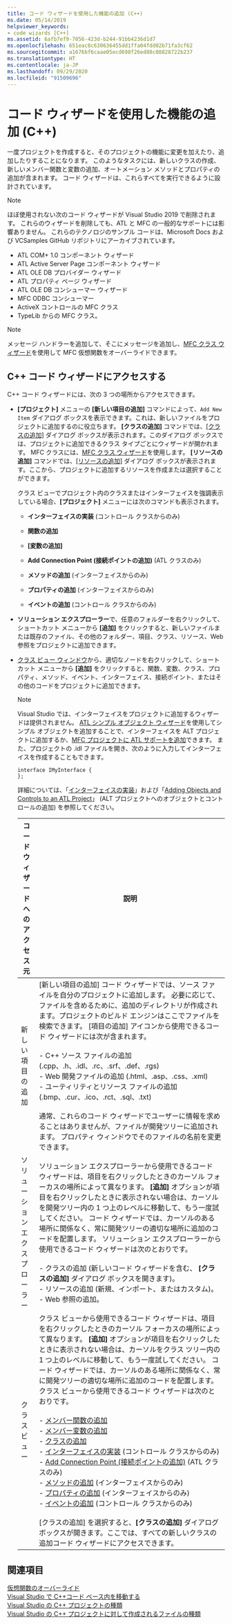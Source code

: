 ```yaml
---
title: コード ウィザードを使用した機能の追加 (C++)
ms.date: 05/14/2019
helpviewer_keywords:
- code wizards [C++]
ms.assetid: 6afb7ef9-7056-423d-b244-91bb4236d1d7
ms.openlocfilehash: 651eac8c630636455dd1ffa04fdd02b71fa3cf62
ms.sourcegitcommit: a1676bf6caae05ecd698f26ed80c08828722b237
ms.translationtype: HT
ms.contentlocale: ja-JP
ms.lasthandoff: 09/29/2020
ms.locfileid: "91509696"
---
```

# <a name="adding-functionality-with-code-wizards-c"></a>コード ウィザードを使用した機能の追加 (C++)

一度プロジェクトを作成すると、そのプロジェクトの機能に変更を加えたり、追加したりすることになります。 このようなタスクには、新しいクラスの作成、新しいメンバー関数と変数の追加、オートメーション メソッドとプロパティの追加が含まれます。 コード ウィザードは、これらすべてを実行できるように設計されています。

> [!NOTE]
> ほぼ使用されない次のコード ウィザードが Visual Studio 2019 で削除されます。 これらのウィザードを削除しても、ATL と MFC の一般的なサポートには影響ありません。 これらのテクノロジのサンプル コードは、Microsoft Docs および VCSamples GitHub リポジトリにアーカイブされています。

- ATL COM+ 1.0 コンポーネント ウィザード
- ATL Active Server Page コンポーネント ウィザード
- ATL OLE DB プロバイダー ウィザード
- ATL プロパティ ページ ウィザード
- ATL OLE DB コンシューマー ウィザード
- MFC ODBC コンシューマー
- ActiveX コントロールの MFC クラス
- TypeLib からの MFC クラス。

> [!NOTE]
> メッセージ ハンドラーを追加して、そこにメッセージを追加し、[MFC クラス ウィザード](../mfc/reference/mfc-class-wizard.md)を使用して MFC 仮想関数をオーバーライドできます。

## <a name="accessing-c-code-wizards"></a>C++ コード ウィザードにアクセスする

C++ コード ウィザードには、次の 3 つの場所からアクセスできます。

- **[プロジェクト]** メニューの **[新しい項目の追加]** コマンドによって、`Add New Item` ダイアログ ボックスを表示できます。これは、新しいファイルをプロジェクトに追加するのに役立ちます。 **[クラスの追加]** コマンドでは、[[クラスの追加]](./adding-a-class-visual-cpp.md#add-class-dialog-box) ダイアログ ボックスが表示されます。このダイアログ ボックスでは、プロジェクトに追加できるクラス タイプごとにウィザードが開かれます。 MFC クラスには、[MFC クラス ウィザード](../mfc/reference/mfc-class-wizard.md)を使用します。 **[リソースの追加]** コマンドでは、[[リソースの追加]](../windows/how-to-create-a-resource-script-file.md) ダイアログ ボックスが表示されます。ここから、プロジェクトに追加するリソースを作成または選択することができます。

   クラス ビューでプロジェクト内のクラスまたはインターフェイスを強調表示している場合、**[プロジェクト]** メニューには次のコマンドも表示されます。

  - **インターフェイスの実装** (コントロール クラスからのみ)

  - **関数の追加**

  - **[変数の追加]**

  - **Add Connection Point (接続ポイントの追加)** (ATL クラスのみ)

  - **メソッドの追加** (インターフェイスからのみ)

  - **プロパティの追加** (インターフェイスからのみ)

  - **イベントの追加** (コントロール クラスからのみ)

- **ソリューション エクスプローラー**で、任意のフォルダーを右クリックして、ショートカット メニューから **[追加]** をクリックすると、新しいファイルまたは既存のファイル、その他のフォルダー、項目、クラス、リソース、Web 参照をプロジェクトに追加できます。

- [クラス ビュー ウィンドウ](/visualstudio/ide/viewing-the-structure-of-code)から、適切なノードを右クリックして、ショートカット メニューから **[追加]** をクリックすると、関数、変数、クラス、プロパティ、メソッド、イベント、インターフェイス、接続ポイント、またはその他のコードをプロジェクトに追加できます。

   > [!NOTE]
   > Visual Studio では、インターフェイスをプロジェクトに追加するウィザードは提供されません。 [ATL シンプル オブジェクト ウィザード](../atl/reference/atl-simple-object-wizard.md)を使用してシンプル オブジェクトを追加することで、インターフェイスを ALT プロジェクトに追加するか、[MFC プロジェクトに ATL サポートを追加](../mfc/reference/adding-atl-support-to-your-mfc-project.md)できます。 また、プロジェクトの .idl ファイルを開き、次のように入力してインターフェイスを作成することもできます。

    ```IDL
    interface IMyInterface {
    };
    ```

   詳細については、「[インターフェイスの実装](../ide/implementing-an-interface-visual-cpp.md)」および「[Adding Objects and Controls to an ATL Project](../atl/reference/adding-objects-and-controls-to-an-atl-project.md)」 (ALT プロジェクトへのオブジェクトとコントロールの追加) を参照してください。

   |コード ウィザードへのアクセス元|説明|
   |-----------------------------|-----------------|
   |新しい項目の追加|[新しい項目の追加] コード ウィザードでは、ソース ファイルを自分のプロジェクトに追加します。 必要に応じて、ファイルを含めるために、追加のディレクトリが作成されます。プロジェクトのビルド エンジンはここでファイルを検索できます。 [項目の追加] アイコンから使用できるコード ウィザードには次が含まれます。<br /><br />- C++ ソース ファイルの追加 (.cpp、.h、.idl、.rc、.srf、.def、.rgs)<br />- Web 開発ファイルの追加 (.html、.asp、.css、.xml)<br />- ユーティリティとリソース ファイルの追加 (.bmp、.cur、.ico、.rct、.sql、.txt)<br /><br />通常、これらのコード ウィザードでユーザーに情報を求めることはありませんが、ファイルが開発ツリーに追加されます。 プロパティ ウィンドウでそのファイルの名前を変更できます。|
   |ソリューション エクスプローラー|ソリューション エクスプローラーから使用できるコード ウィザードは、項目を右クリックしたときのカーソル フォーカスの場所によって異なります。 **[追加]** オプションが項目を右クリックしたときに表示されない場合は、カーソルを開発ツリー内の 1 つ上のレベルに移動して、もう一度試してください。 コード ウィザードでは、カーソルのある場所に関係なく、常に開発ツリーの適切な場所に追加のコードを配置します。 ソリューション エクスプローラーから使用できるコード ウィザードは次のとおりです。<br /><br />- クラスの追加 (新しいコード ウィザードを含む、 **[クラスの追加]** ダイアログ ボックスを開きます)。<br />- リソースの追加 (新規、インポート、またはカスタム)。<br />- Web 参照の追加。|
   |クラス ビュー|クラス ビューから使用できるコード ウィザードは、項目を右クリックしたときのカーソル フォーカスの場所によって異なります。 **[追加]** オプションが項目を右クリックしたときに表示されない場合は、カーソルをクラス ツリー内の 1 つ上のレベルに移動して、もう一度試してください。 コード ウィザードでは、カーソルのある場所に関係なく、常に開発ツリーの適切な場所に追加のコードを配置します。 クラス ビューから使用できるコード ウィザードは次のとおりです。<br /><br />- [メンバー関数の追加](../ide/adding-a-member-function-visual-cpp.md)<br />- [メンバー変数の追加](../ide/adding-a-member-variable-visual-cpp.md)<br />- [クラスの追加](../ide/adding-a-class-visual-cpp.md)<br />- [インターフェイスの実装](./implementing-an-interface-visual-cpp.md#implement-interface-wizard) (コントロール クラスからのみ)<br />- [Add Connection Point (接続ポイントの追加)](./implementing-a-connection-point-visual-cpp.md#implement-connection-point-wizard) (ATL クラスのみ)<br />- [メソッドの追加](./adding-a-method-visual-cpp.md#add-method-wizard) (インターフェイスからのみ)<br />- [プロパティの追加](./adding-a-property-visual-cpp.md#names-add-property-wizard) (インターフェイスからのみ)<br />- [イベントの追加](./adding-an-event-visual-cpp.md#add-event-wizard) (コントロール クラスからのみ)<br /><br />[クラスの追加] を選択すると、**[クラスの追加]** ダイアログ ボックスが開きます。ここでは、すべての新しいクラスの追加コード ウィザードにアクセスできます。|

## <a name="see-also"></a>関連項目

[仮想関数のオーバーライド](../ide/overriding-a-virtual-function-visual-cpp.md)<br>
[Visual Studio で C++コード ベース内を移動する](../ide/navigate-code-cpp.md)<br>
[Visual Studio の C++ プロジェクトの種類](../build/reference/visual-cpp-project-types.md)<br>
[Visual Studio の C++ プロジェクトに対して作成されるファイルの種類](../build/reference/file-types-created-for-visual-cpp-projects.md)
